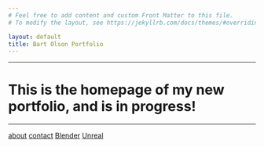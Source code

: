 ```yaml
---
# Feel free to add content and custom Front Matter to this file.
# To modify the layout, see https://jekyllrb.com/docs/themes/#overriding-theme-defaults

layout: default
title: Bart Olson Portfolio
---
```


---
# This is the homepage of my new portfolio, and is in progress!  
---

[about](https://bart-olson.github.io/Portfolio/about/)
[contact](https://bart-olson.github.io/Portfolio/contact/)
[Blender](https://bart-olson.github.io/Portfolio/blender/)
[Unreal](https://bart-olson.github.io/Portfolio/unreal/)
